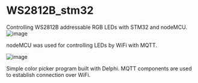 # WS2812B_stm32
Controlling WS2812B addressable RGB LEDs with STM32 and nodeMCU. 
![image](https://github.com/sadikozel/WS2812B_stm32/assets/72810147/cd9e2486-ec78-4b32-9c08-8bb5e7e1e45d)

nodeMCU was used for controlling LEDs by WiFi with MQTT. 


![image](https://github.com/sadikozel/WS2812B_stm32/assets/72810147/4f2d8860-d4f1-46ad-bbfc-37c1dffacd4e)

Simple color picker program built with Delphi. MQTT components are used to establish connection over WiFi.
